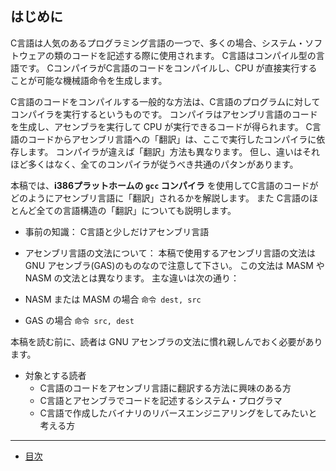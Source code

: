 ## はじめに

C言語は人気のあるプログラミング言語の一つで、多くの場合、システム・ソフトウェアの類のコードを記述する際に使用されます。
C言語はコンパイル型の言語です。
CコンパイラがC言語のコードをコンパイルし、CPU が直接実行することが可能な機械語命令を生成します。

C言語のコードをコンパイルする一般的な方法は、C言語のプログラムに対してコンパイラを実行するというものです。
コンパイラはアセンブリ言語のコードを生成し、アセンブラを実行して CPU が実行できるコードが得られます。
C言語のコードからアセンブリ言語への「翻訳」は、ここで実行したコンパイラに依存します。
コンパイラが違えば「翻訳」方法も異なります。
但し、違いはそれほど多くはなく、全てのコンパイラが従うべき共通のパタンがあります。

本稿では、**i386プラットホームの ``gcc`` コンパイラ** を使用してC言語のコードがどのようにアセンブリ言語に「翻訳」されるかを解説します。
また C言語のほとんど全ての言語構造の「翻訳」についても説明します。

* 事前の知識：
C言語と少しだけアセンブリ言語

* アセンブリ言語の文法について：
本稿で使用するアセンブリ言語の文法は GNU アセンブラ(GAS)のものなので注意して下さい。
この文法は MASM や NASM の文法とは異なります。
主な違いは次の通り：
 * NASM または MASM の場合
``命令 dest, src``
 * GAS の場合
``命令 src, dest``

本稿を読む前に、読者は GNU アセンブラの文法に慣れ親しんでおく必要があります。

* 対象とする読者
  * C言語のコードをアセンブリ言語に翻訳する方法に興味のある方
  * C言語とアセンブラでコードを記述するシステム・プログラマ
  * C言語で作成したバイナリのリバースエンジニアリングをしてみたいと考える方

---

* [目次](/SUMMARY.md)


